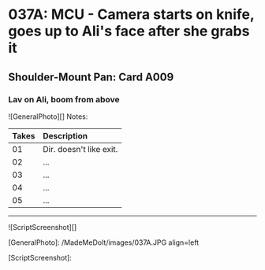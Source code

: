 # 037A: MCU - Camera starts on knife, goes up to Ali's face after she grabs it

## Shoulder-Mount Pan: Card A009

### Lav on Ali, boom from above

![GeneralPhoto][]
Notes: 

| Takes | Description |
|:---|:----|
| 01 | Dir. doesn't like exit. |
| 02 | ... |
| 03 | ... |
| 04 | ... |
| 05 | ... |

----

![ScriptScreenshot][]


[GeneralPhoto]:  /MadeMeDoIt/images/037A.JPG align=left

[ScriptScreenshot]: 